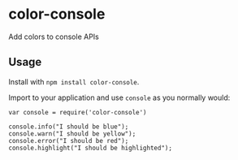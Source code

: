 # color-console
Add colors to console APIs

## Usage
Install with `npm install color-console`.

Import to your application and use `console` as you normally would:

    var console = require('color-console')

    console.info("I should be blue");
    console.warn("I should be yellow");
    console.error("I should be red");
    console.highlight("I should be highlighted");
    
